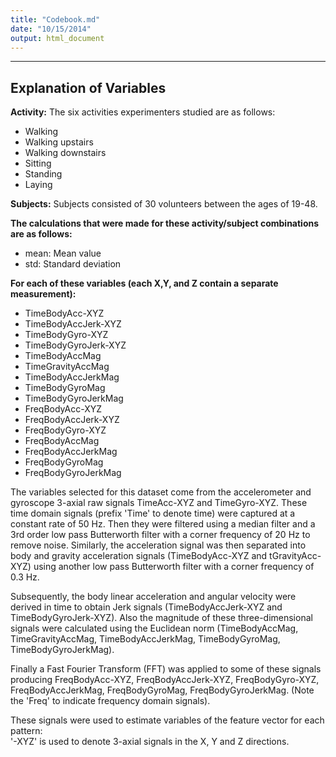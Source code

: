 ```yaml
---
title: "Codebook.md"
date: "10/15/2014"
output: html_document
---
```

****

## Explanation of Variables 

**Activity:** 
The six activities experimenters studied are as follows:  

* Walking  
* Walking upstairs  
* Walking downstairs  
* Sitting  
* Standing  
* Laying  

**Subjects:**
Subjects consisted of 30 volunteers between the ages of 19-48.

**The calculations that were made for these activity/subject combinations are as follows:**  

* mean: Mean value  
* std: Standard deviation

**For each of these variables (each X,Y, and Z contain a separate measurement):**

* TimeBodyAcc-XYZ  
* TimeBodyAccJerk-XYZ  
* TimeBodyGyro-XYZ  
* TimeBodyGyroJerk-XYZ  
* TimeBodyAccMag  
* TimeGravityAccMag    
* TimeBodyAccJerkMag  
* TimeBodyGyroMag  
* TimeBodyGyroJerkMag  
* FreqBodyAcc-XYZ  
* FreqBodyAccJerk-XYZ  
* FreqBodyGyro-XYZ  
* FreqBodyAccMag  
* FreqBodyAccJerkMag  
* FreqBodyGyroMag  
* FreqBodyGyroJerkMag  

The variables selected for this dataset come from the accelerometer and gyroscope 3-axial raw signals TimeAcc-XYZ and TimeGyro-XYZ. These time domain signals (prefix 'Time' to denote time) were captured at a constant rate of 50 Hz. Then they were filtered using a median filter and a 3rd order low pass Butterworth filter with a corner frequency of 20 Hz to remove noise. Similarly, the acceleration signal was then separated into body and gravity acceleration signals (TimeBodyAcc-XYZ and tGravityAcc-XYZ) using another low pass Butterworth filter with a corner frequency of 0.3 Hz. 

Subsequently, the body linear acceleration and angular velocity were derived in time to obtain Jerk signals (TimeBodyAccJerk-XYZ and TimeBodyGyroJerk-XYZ). Also the magnitude of these three-dimensional signals were calculated using the Euclidean norm (TimeBodyAccMag, TimeGravityAccMag, TimeBodyAccJerkMag, TimeBodyGyroMag, TimeBodyGyroJerkMag). 

Finally a Fast Fourier Transform (FFT) was applied to some of these signals producing FreqBodyAcc-XYZ, FreqBodyAccJerk-XYZ, FreqBodyGyro-XYZ, FreqBodyAccJerkMag, FreqBodyGyroMag, FreqBodyGyroJerkMag. (Note the 'Freq' to indicate frequency domain signals). 

These signals were used to estimate variables of the feature vector for each pattern:  
'-XYZ' is used to denote 3-axial signals in the X, Y and Z directions.
